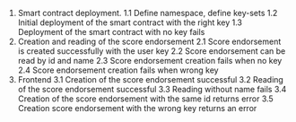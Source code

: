 1. Smart contract deployment.
    1.1 Define namespace, define key-sets
    1.2 Initial deployment of the smart contract with the right key 
    1.3 Deployment of the smart contract with no key fails
2. Creation and reading of the score endorsement 
    2.1 Score endorsement is created successfully with the user key 
    2.2 Score endorsement can be read by id and name
    2.3 Score endorsement creation fails when no key
    2.4 Score endorsement creation fails when wrong key 
3. Frontend 
    3.1 Creation of the score endorsement successful 
    3.2 Reading of the score endorsement successful
    3.3 Reading without name fails
    3.4 Creation of the score endorsement with the same id returns error 
    3.5 Creation score endorsement with the wrong key returns an error  